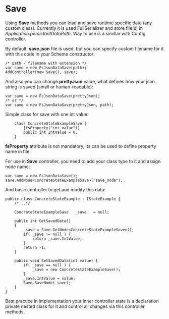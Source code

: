 # Save

Using **Save** methods you can load and save runtime specific data (any custom class). Currently it is used FullSerializer and store file(s) in *Application.persistantDataPath*. Way to use is a simillar with Config controller.

By default, **save.json** file is used, but you can specify custom filename for it with this code in your Scheme constructor:

```
/* path - filename with extension */
var save = new FsJsonDataSave(path);
AddController(new Save(), save);
```

And also you can change **prettyJson** value, what defines how your json string is saved (small or human-readable):

```
var save = new FsJsonDataSave(prettyJson);
/* or */
var save = new FsJsonDataSave(prettyJson, path);
```

Simple class for save with one int value:

```
	class ConcreteStateExampleSave {
		[fsProperty("int_value")]
		public int IntValue = 0;
	}
```

**fsProperty** attribute is not mandatory, its can be used to define property name in file.  

For use in **Save** controller, you need to add your class type to it and assign node name:

```
var save = new FsJsonDataSave();
save.AddNode<ConcreteStateExampleSave>("save_node");
```

And basic controller to get and modify this data:

```
public class ConcreteStateExample : IStateExample {
	/*...*/
	
	ConcreteStateExampleSave   _save   = null;

	public int GetSavedData()
	{
		_save = Save.GetNode<ConcreteStateExampleSave>();
		if( _save != null ) {
			return _save.IntValue;
		}
		return -1;
	}

	public void SetSavedData(int value) {
		if( _save == null ) {
			_save = new ConcreteStateExampleSave();
		}
		_save.IntValue = value;
		Save.SaveNode(_save);
	}
}
```

Best practice in implementation your inner controller state is a declaration private nested class for it and control all changes via this controller methods.
